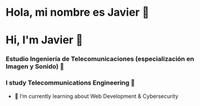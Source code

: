 # Hola, mi nombre es Javier 👋
# Hi, I'm Javier 🚀
### Estudio Ingeniería de Telecomunicaciones (especialización en Imagen y Sonido) 🎹
### I study Telecommunications Engineering 📡

- 🌱 I’m currently learning about Web Development & Cybersecurity

<!--
**XxJaviMadxX/XxJaviMadxX** is a ✨ _special_ ✨ repository because its `README.md` (this file) appears on your GitHub profile.

Here are some ideas to get you started:

- 🔭 I’m currently working on ...
- 🌱 I’m currently learning ...
- 👯 I’m looking to collaborate on ...
- 🤔 I’m looking for help with ...
- 💬 Ask me about ...
- 📫 How to reach me: ...
- 😄 Pronouns: ...
- ⚡ Fun fact: ...
-->
